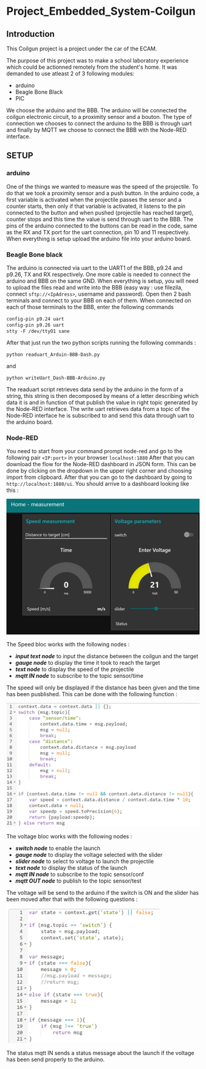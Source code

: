 # Project_Embedded_System-Coilgun
## Introduction
This Coilgun project is a project under the car of the ECAM.

The purpose of this project was to make a school laboratory experience which could be actionned remotely from the student's home. It was demanded to use atleast 2 of 3 following modules: 
- arduino
- Beagle Bone Black
- PIC

We choose the arduino and the BBB. The arduino will be connected the coilgun electronic circuit, to a proximity sensor and a bouton. The type of connection we chooses to connect the arduino to the BBB is through uart and finally by MQTT we choose to connect the BBB with the Node-RED interface. 

## SETUP
### arduino
One of the things we wanted to measure was the speed of the projectile. To do that we took a proximity sensor and a push button. In the arduino code, a first variable is activated when the projectile passes the sensor and a counter starts, then only if that variable is activated, it listens to the pin connected to the button and when pushed (projectile has reached target), counter stops and this time the value is send through uart to the BBB. The pins of the arduino connected to the buttons can be read in the code, same as the RX and TX port for the uart connection, pin 10 and 11 respectively.
When everything is setup upload the arduino file into your arduino board.
### Beagle Bone black
The arduino is connected via uart to the UART1 of the BBB, p9.24 and p9.26, TX and RX respectively. One more cable is needed to connect the arduino and BBB on the same GND. 
When everything is setup, you will need to upload the files read and write into the BBB (easy way : use filezila, connect `sftp://<IpAdress>`, username and password).
Open then 2 bash terminals and connect to your BBB on each of them. When connected on each of those terminals to the BBB, enter the following commands
```
config-pin p9.24 uart
config-pin p9.26 uart
stty -F /dev/ttyO1 sane
```
After that just run the two python scripts running the following commands : 
```
python readuart_Arduin-BBB-Dash.py
```
and 
```
python writeUart_Dash-BBB-Arduino.py
```
The readuart script retrieves data send by the arduino in the form of a string, this string is then decomposed by means of a letter describing which data it is and in function of that publish the value in right topic generated by the Node-RED interface. 
The write uart retrieves data from a topic of the Node-RED interface he is subscribed to and send this data through uart to the arduino board.
### Node-RED
You need to start from your command prompt node-red and go to the following pair `<IP:port>` in your browser `localhost:1880`
After that you can download the flow for the Node-RED dashboard in JSON form. This can be done by clicking on the dropdown in the upper right corner and choosing import from clipboard. After that you can go to the dashboard by going to `http://localhost:1880/ui`.
You should arrive to a dashboard looking like this : 

<img src="screenshots/dashboard.png" width="600px">

The Speed bloc works with the following nodes :
- **_input text node_** to input the distance between the coilgun and the target
- **_gauge node_** to display the time it took to reach the target
- **_text node_** to display the speed of the projectile
- **_mqtt IN node_** to subscribe to the topic sensor/time

The speed will only be displayed if the distance has been given and the time has been pusblished. This can be done with the following function :

<img src="screenshots/flow-speed.png" width="600px">

The voltage bloc works with the following nodes :
- **_switch node_** to enable the launch 
- **_gauge node_** to display the voltage selected with the slider
- **_slider node_** to select to voltage to launch the projectile
- **_text node_** to display the status of the launch
- **_mqtt IN node_** to subscribe to the topic sensor/conf
- **_mqtt OUT node_** to publish to the topic sensor/test

The voltage will be send to the arduino if the switch is ON and the slider has been moved after that with the following questions :

<img src="screenshots/flow-voltage.png" width="400px">

The status mqtt IN sends a status message about the launch if the voltage has been send properly to the arduino.
